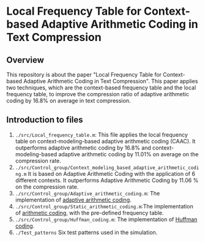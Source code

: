 # Local Frequency Table for Context-based Adaptive Arithmetic Coding in Text Compression
## Overview
  This repository is about the paper "Local Frequency Table for Context-based Adaptive Arithmetic
Coding in Text Compression". This paper applies two techniques, which are the context-based frequency table and the local frequency table, to improve the compression ratio of adaptive arithmetic coding by 16.8% on average in text compression.
## Introduction to files
  1. `./src/Local_frequency_table.m`: This file applies the local frequency table on context-modeling-based adaptive arithmetic coding (CAAC). It outperforms adaptive arithmetic coding by 16.8% and context-modeling-based adaptive arithmetic coding by 11.01% on average on the compression rate.
  2. `./src/Control_group/Context_modeling_based_adaptive_arithmetic_coding.m` It is based on Adaptive Arithmetic Coding with the application of 6 different contexts. It outperforms Adaptive Arithmetic Coding by 11.06 % on the compression rate.
  3. `./src/Control_group/Adaptive_arithmetic_coding.m`: The implementation of [adaptive arithmetic coding](https://en.wikipedia.org/wiki/Arithmetic_coding#:~:text=Adaptive%20arithmetic%20coding,-See%20also%3A%20Context&text=Adaptation%20is%20the%20changing%20of,same%20step%20as%20in%20encoding.).
  4. `./src/Control_group/Static_arithmetic_coding.m`:The implementation of [arithmetic coding](https://en.wikipedia.org/wiki/Arithmetic_coding), with the pre-defined frequency table.
  5. `./src/Control_group/Huffman_coding.m`: The implementation of [Huffman coding](https://en.wikipedia.org/wiki/Huffman_coding).
  6. `./Test_patterns` Six test patterns used in the simulation.
